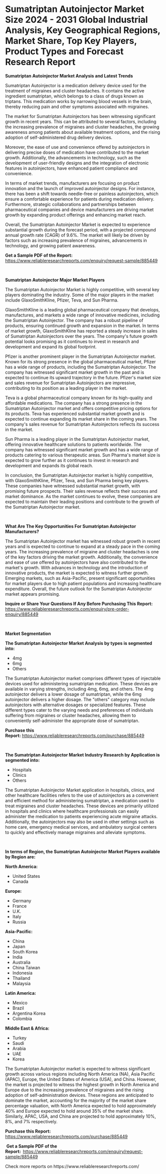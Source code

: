 <p><h1>Sumatriptan Autoinjector Market Size 2024 - 2031 Global Industrial Analysis, Key Geographical Regions, Market Share, Top Key Players, Product Types and Forecast Research Report</h1></p><p><strong>Sumatriptan Autoinjector Market Analysis and Latest Trends</strong></p>
<p><p>Sumatriptan Autoinjector is a medication delivery device used for the treatment of migraines and cluster headaches. It contains the active ingredient sumatriptan, which belongs to a class of drugs known as triptans. This medication works by narrowing blood vessels in the brain, thereby reducing pain and other symptoms associated with migraines.</p><p>The market for Sumatriptan Autoinjectors has been witnessing significant growth in recent years. This can be attributed to several factors, including the increasing prevalence of migraines and cluster headaches, the growing awareness among patients about available treatment options, and the rising adoption of self-administered drug delivery devices.</p><p>Moreover, the ease of use and convenience offered by autoinjectors in delivering precise doses of medication have contributed to the market growth. Additionally, the advancements in technology, such as the development of user-friendly designs and the integration of electronic features in autoinjectors, have enhanced patient compliance and convenience.</p><p>In terms of market trends, manufacturers are focusing on product innovation and the launch of improved autoinjector designs. For instance, there has been a shift towards needle-free or painless autoinjectors, which ensure a comfortable experience for patients during medication delivery. Furthermore, strategic collaborations and partnerships between pharmaceutical companies and device manufacturers are driving market growth by expanding product offerings and enhancing market reach.</p><p>Overall, the Sumatriptan Autoinjector Market is expected to experience substantial growth during the forecast period, with a projected compound annual growth rate (CAGR) of 9.6%. The market will likely be driven by factors such as increasing prevalence of migraines, advancements in technology, and growing patient awareness.</p></p>
<p><strong>Get a Sample PDF of the Report:&nbsp;</strong> <a href="https://www.reliableresearchreports.com/enquiry/request-sample/885449">https://www.reliableresearchreports.com/enquiry/request-sample/885449</a></p>
<p>&nbsp;</p>
<p><strong>Sumatriptan Autoinjector Major Market Players</strong></p>
<p><p>The Sumatriptan Autoinjector Market is highly competitive, with several key players dominating the industry. Some of the major players in the market include GlaxoSmithKline, Pfizer, Teva, and Sun Pharma.</p><p>GlaxoSmithKline is a leading global pharmaceutical company that develops, manufactures, and markets a wide range of innovative medicines, including the Sumatriptan Autoinjector. The company has a robust pipeline of products, ensuring continued growth and expansion in the market. In terms of market growth, GlaxoSmithKline has reported a steady increase in sales of Sumatriptan Autoinjectors over the years. The company's future growth potential looks promising as it continues to invest in research and development and expand its global footprint.</p><p>Pfizer is another prominent player in the Sumatriptan Autoinjector market. Known for its strong presence in the global pharmaceutical market, Pfizer has a wide range of products, including the Sumatriptan Autoinjector. The company has witnessed significant market growth in the past and is expected to continue its upward trajectory in the future. Pfizer's market size and sales revenue for Sumatriptan Autoinjectors are impressive, contributing to its position as a leading player in the market.</p><p>Teva is a global pharmaceutical company known for its high-quality and affordable medications. The company has a strong presence in the Sumatriptan Autoinjector market and offers competitive pricing options for its products. Teva has experienced substantial market growth and is expected to continue expanding its market share in the coming years. The company's sales revenue for Sumatriptan Autoinjectors reflects its success in the market.</p><p>Sun Pharma is a leading player in the Sumatriptan Autoinjector market, offering innovative healthcare solutions to patients worldwide. The company has witnessed significant market growth and has a wide range of products catering to various therapeutic areas. Sun Pharma's market size is expected to grow further as it continues to invest in research and development and expands its global reach.</p><p>In conclusion, the Sumatriptan Autoinjector market is highly competitive, with GlaxoSmithKline, Pfizer, Teva, and Sun Pharma being key players. These companies have witnessed substantial market growth, with promising future prospects. Their sales revenue reflects their success and market dominance. As the market continues to evolve, these companies are expected to maintain their leading positions and contribute to the growth of the Sumatriptan Autoinjector market.</p></p>
<p>&nbsp;</p>
<p><strong>What Are The Key Opportunities For Sumatriptan Autoinjector Manufacturers?</strong></p>
<p><p>The Sumatriptan Autoinjector market has witnessed robust growth in recent years and is expected to continue to expand at a steady pace in the coming years. The increasing prevalence of migraine and cluster headaches is one of the key factors driving the market growth. Additionally, the convenience and ease of use offered by autoinjectors have also contributed to the market's growth. With advances in technology and the introduction of innovative products, the market is expected to witness further growth. Emerging markets, such as Asia-Pacific, present significant opportunities for market players due to high patient populations and increasing healthcare expenditure. Overall, the future outlook for the Sumatriptan Autoinjector market appears promising.</p></p>
<p><strong>Inquire or Share Your Questions If Any Before Purchasing This Report:</strong> <a href="https://www.reliableresearchreports.com/enquiry/pre-order-enquiry/885449">https://www.reliableresearchreports.com/enquiry/pre-order-enquiry/885449</a></p>
<p>&nbsp;</p>
<p><strong>Market Segmentation</strong></p>
<p><strong>The Sumatriptan Autoinjector Market Analysis by types is segmented into:</strong></p>
<p><ul><li>4mg</li><li>6mg</li><li>Others</li></ul></p>
<p><p>The Sumatriptan Autoinjector market comprises different types of injectable devices used for administering sumatriptan medication. These devices are available in varying strengths, including 4mg, 6mg, and others. The 4mg autoinjector delivers a lower dosage of sumatriptan, while the 6mg autoinjector delivers a higher dosage. The "others" category may include autoinjectors with alternative dosages or specialized features. These different types cater to the varying needs and preferences of individuals suffering from migraines or cluster headaches, allowing them to conveniently self-administer the appropriate dose of sumatriptan.</p></p>
<p><strong>Purchase this Report:&nbsp;</strong><a href="https://www.reliableresearchreports.com/purchase/885449">https://www.reliableresearchreports.com/purchase/885449</a></p>
<p>&nbsp;</p>
<p><strong>The Sumatriptan Autoinjector Market Industry Research by Application is segmented into:</strong></p>
<p><ul><li>Hospitals</li><li>Clinics</li><li>Others</li></ul></p>
<p><p>The Sumatriptan Autoinjector Market application in hospitals, clinics, and other healthcare facilities refers to the use of autoinjectors as a convenient and efficient method for administering sumatriptan, a medication used to treat migraines and cluster headaches. These devices are primarily utilized in hospitals and clinics where healthcare professionals can easily administer the medication to patients experiencing acute migraine attacks. Additionally, the autoinjectors may also be used in other settings such as home care, emergency medical services, and ambulatory surgical centers to quickly and effectively manage migraines and alleviate symptoms.</p></p>
<p>&nbsp;</p>
<p><strong>In terms of Region, the Sumatriptan Autoinjector Market Players available by Region are:</strong></p>
<p>
    <p> <strong> North America: </strong>
        <ul>
            <li>United States</li>
            <li>Canada</li>
        </ul>
        </p> 
    <p> <strong> Europe: </strong>
        <ul>
            <li>Germany</li>
            <li>France</li>
            <li>U.K.</li>
            <li>Italy</li>
            <li>Russia</li>
        </ul>
        </p> 
    <p> <strong> Asia-Pacific: </strong>
        <ul>
            <li>China</li>
            <li>Japan</li>
            <li>South Korea</li>
            <li>India</li>
            <li>Australia</li>
            <li>China Taiwan</li>
            <li>Indonesia</li>
            <li>Thailand</li>
            <li>Malaysia</li>
        </ul>
        </p> 
    <p> <strong> Latin America: </strong>
        <ul>
            <li>Mexico</li>
            <li>Brazil</li>
            <li>Argentina Korea</li>
            <li>Colombia</li>
        </ul>
        </p> 
    <p> <strong> Middle East & Africa: </strong>
        <ul>
            <li>Turkey</li>
            <li>Saudi</li>
            <li>Arabia</li>
            <li>UAE</li>
            <li>Korea</li>
        </ul>
    </p>
    </p>
<p><p>The Sumatriptan Autoinjector market is expected to witness significant growth across various regions including North America (NA), Asia Pacific (APAC), Europe, the United States of America (USA), and China. However, the market is projected to witness the highest growth in North America and Europe due to the increasing prevalence of migraines and the rising adoption of self-administration devices. These regions are anticipated to dominate the market, accounting for the majority of the market share percentage valuation, with North America expected to hold approximately 40% and Europe expected to hold around 35% of the market share. Similarly, APAC, USA, and China are projected to hold approximately 10%, 8%, and 7% respectively.</p></p>
<p><strong>Purchase this Report: </strong><a href="https://www.reliableresearchreports.com/purchase/885449">https://www.reliableresearchreports.com/purchase/885449</a></p>
<p>&nbsp;<strong>Get a Sample PDF of the Report:&nbsp;&nbsp;</strong><a href="https://www.reliableresearchreports.com/enquiry/request-sample/885449">https://www.reliableresearchreports.com/enquiry/request-sample/885449</a></p>
<p><strong></strong></p>
<p>Check more reports on https://www.reliableresearchreports.com/</p>